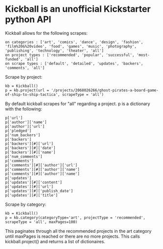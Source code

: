 # Kickball is an unofficial Kickstarter python API

Kickball allows for the following scrapes:

	on categories : ['art', 'comics', 'dance', 'design', 'fashion', 'film%20&%20video', 'food', 'games', 'music', 'photography', 'publishing', 'technology', 'theater', 'all']
	on project types : ['recommended', 'popular', 'successful', 'most-funded', 'all']
	on scrape types : ['default', 'detailed', 'updates', 'backers', 'comments', 'all']
	
Scrape by project:

	kb = Kickball()
	p = kb.project(url = '/projects/2068026266/ghost-pirates-a-board-game-of-ship-to-ship-tactica', scrapeType = 'all')

By default kickball scrapes for "all" regarding a project. p is a dictionary with the following:

	p['url']
	p['author']['name']
	p['author']['url']
	p['pledged']
	p['num_backers']
	p['backers']
	p['backers'][#]['url']
	p['backers'][#]['date']
	p['backers'][#]['name']
	p['num_comments']
	p['comments']
	p['comments'][#]['author']['url']
	p['comments'][#]['author']['name']
	p['comments'][#]['author']['name']	
	p['updates']
	p['updates'][#]['content']
	p['updates'][#]['url']
	p['updates'][#]['publish_date']
	p['updates'][#]['title']

Scrape by category:

	kb = Kickball()
	p = kb.category(categoryType='art', projectType = 'recommended', scrapeType = 'all', maxPages=100)

This paginates through all the recommended projects in the art category until maxPages is reached or there are no more projects. This calls kickball.project() and returns a list of dictionaires.
